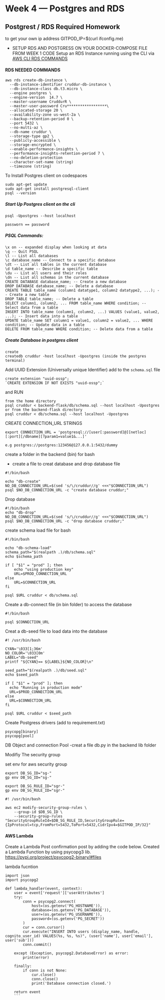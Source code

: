 # Week 4 — Postgres and RDS
## Postgrest / RDS Required Homework

<!-- (curl ifconfig.me) --> to get your own ip address GITPOD_IP=$(curl ifconfig.me)

- SETUP RDS AND POSTGRESS ON YOUR DOCKER-COMPOSE FILE FROM WEEK 1 CODE 
Setup an RDS Instance running using the CLI via [AWS CLI RDS COMMANDS](https://docs.aws.amazon.com/cli/latest/reference/rds/create-db-instance.html)

#### RDS NEEDED COMMANDS

```
aws rds create-db-instance \
  --db-instance-identifier cruddur-db-instance \
  --db-instance-class db.t3.micro \
  --engine postgres \
  --engine-version  14.7 \
  --master-username CruddurR \
  --master-user-password Cru******************\
  --allocated-storage 20 \
  --availability-zone us-west-2a \
  --backup-retention-period 0 \
  --port 5432 \
  --no-multi-az \
  --db-name cruddur \
  --storage-type gp2 \
  --publicly-accessible \
  --storage-encrypted \
  --enable-performance-insights \
  --performance-insights-retention-period 7 \
  --no-deletion-protection
  --character-set-name (string)
  --timezone (string)
```

To Install Postgres client on codespaces
```
sudo apt-get update
sudo apt-get install postgresql-client
psql --version
```
##### Start Up Postgres client on the cli

```
psql -Upostgres --host localhost

passworn == password
```


##### PSQL Commands:

```
\x on -- expanded display when looking at data
\q -- Quit PSQL
\l -- List all databases
\c database_name -- Connect to a specific database
\dt -- List all tables in the current database
\d table_name -- Describe a specific table
\du -- List all users and their roles
\dn -- List all schemas in the current database
CREATE DATABASE database_name; -- Create a new database
DROP DATABASE database_name; -- Delete a database
CREATE TABLE table_name (column1 datatype1, column2 datatype2, ...); -- Create a new table
DROP TABLE table_name; -- Delete a table
SELECT column1, column2, ... FROM table_name WHERE condition; -- Select data from a table
INSERT INTO table_name (column1, column2, ...) VALUES (value1, value2, ...); -- Insert data into a table
UPDATE table_name SET column1 = value1, column2 = value2, ... WHERE condition; -- Update data in a table
DELETE FROM table_name WHERE condition; -- Delete data from a table
```

##### Create Database in postgres client
```
create
createdb cruddur -host localhost -Upostgres (inside the postgres terminal)
```
Add UUID Extension (Universally unique Identifier) add to the `schema.sql` file
```
create extension "uuid-ossp";
`CREATE EXTENSION IF NOT EXISTS "uuid-ossp";`
```
and RUN

```
from the home directory
psql cruddur < backend-flask/db/schema.sql --host localhost -Upostgres
or from the backend-flask directory
psql cruddur < db/schema.sql --host localhost -Upostgres
```
CREATE CONNECTION_URL STRINGS

```
export CONNECTION_URL = 'postgresql://[user[:password]@][netloc][:port][/dbname][?param1=value1&...]'

e.g postgres://postgres:123456@127.0.0.1:5432/dummy

```

create a folder in the backend (bin) for bash 
- create a file to creat database and drop database file

```
#!/bin/bash

echo "db-create"
NO_DB_CONNECTION_URL=$(sed 's/\/cruddur//g' <<<"$CONNECTION_URL")
psql $NO_DB_CONNECTION_URL -c "create database cruddur;"

```
Drop database

```
#!/bin/bash
echo "db-drop"
NO_DB_CONNECTION_URL=$(sed 's/\/cruddur//g' <<<"$CONNECTION_URL")
psql $NO_DB_CONNECTION_URL -c "drop database cruddur;"

```

create schema load file for bash 

```
#!/bin/bash

echo "db-schema-load"
schema_path="$(realpath .)/db/schema.sql"
echo $schema_path

if [ "$1" = "prod" ]; then
    echo "using production key"
    URL=$PROD_CONNECTION_URL
else
    URL=$CONNECTION_URL
fi

psql $URL cruddur < db/schema.sql 

```
Create a db-connect file (in bin folder) to access the database

```
#!/bin/bash

psql $CONNECTION_URL
```

Creat a db-seed file to load data into the database

```
#! /usr/bin/bash

CYAN='\033[1;36m'
NO_COLOR='\033[0m'
LABEL="db-seed"
printf "${CYAN}== ${LABEL}${NO_COLOR}\n"

seed_path="$(realpath .)/db/seed.sql"
echo $seed_path

if [ "$1" = "prod" ]; then
  echo "Running in production mode"
  URL=$PROD_CONNECTION_URL
else
  URL=$CONNECTION_URL
fi

psql $URL cruddur < $seed_path
```
Create Postgress drivers (add to requirement.txt)

```
psycopg[binary]
psycopg[pool]
```

DB Object and connection Pool
-creat a file db.py in the backend lib folder

Modifiy The security group

set env for aws security group

```
export DB_SG_ID="sg-"
gp env DB_SG_ID="sg-"

export DB_SG_RULE_ID="sgr-"
gp env DB_SG_RULE_ID="sgr-"
```

```
#! /usr/bin/bash

aws ec2 modify-security-group-rules \
    --group-id $DB_SG_ID \
    --security-group-rules "SecurityGroupRuleId=$DB_SG_RULE_ID,SecurityGroupRule={IpProtocol=tcp,FromPort=5432,ToPort=5432,CidrIpv4=$GITPOD_IP/32}"
```

#### AWS Lambda 

Create a Lambda Post confirmation post by adding the code below. Created a Lambda Function by using psycopg3 lib. https://pypi.org/project/psycopg2-binary/#files



lambda fucntion

```
import json
import psycopg2

def lambda_handler(event, context):
    user = event['request']['userAttributes']
    try:
        conn = psycopg2.connect(
            host=(os.getenv('PG_HOSTNAME')),
            database=(os.getenv('PG_DATABASE')),
            user=(os.getenv('PG_USERNAME')),
            password=(os.getenv('PG_SECRET'))
        )
        cur = conn.cursor()
        cur.execute("INSERT INTO users (display_name, handle, cognito_user_id) VALUES(%s, %s, %s)", (user['name'], user['email'], user['sub']))
        conn.commit() 

    except (Exception, psycopg2.DatabaseError) as error:
        print(error)
        
    finally:
        if conn is not None:
            cur.close()
            conn.close()
            print('Database connection closed.')

    return event
    ```
    




```